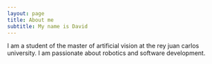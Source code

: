 ```yaml
---
layout: page
title: About me
subtitle: My name is David
---
```


I am a student of the master of artificial vision at the rey juan carlos university. I am passionate about robotics and software development.
